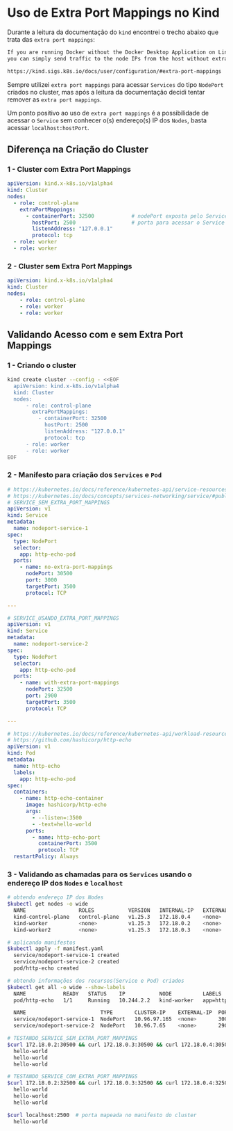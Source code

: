 # Uso de Extra Port Mappings no Kind

Durante a leitura da documentação do `kind` encontrei o trecho abaixo que trata das `extra port mappings`:
``` txt
If you are running Docker without the Docker Desktop Application on Linux,
you can simply send traffic to the node IPs from the host without extra port mappings.

https://kind.sigs.k8s.io/docs/user/configuration/#extra-port-mappings
```

Sempre utilizei `extra port mappings` para acessar `Services` do tipo `NodePort` criados no cluster, mas após a leitura da documentação decidi tentar remover as `extra port mappings`.

Um ponto positivo ao uso de `extra port mappings` é a possibilidade de acessar o `Service` sem conhecer o(s) endereço(s) IP dos `Nodes`, basta acessar `localhost:hostPort`.

## Diferença na Criação do Cluster

### 1 - Cluster com Extra Port Mappings
``` yaml
apiVersion: kind.x-k8s.io/v1alpha4
kind: Cluster 
nodes:
  - role: control-plane
    extraPortMappings:
      - containerPort: 32500            # nodePort exposta pelo Service do tipo NodePort
        hostPort: 2500                  # porta para acessar o Service em localhost
        listenAddress: "127.0.0.1"
        protocol: tcp
  - role: worker
  - role: worker
```

### 2 - Cluster sem Extra Port Mappings
``` yaml
apiVersion: kind.x-k8s.io/v1alpha4
kind: Cluster
nodes:
    - role: control-plane
    - role: worker
    - role: worker
```

## Validando Acesso com e sem Extra Port Mappings

### 1 - Criando o cluster
``` bash
kind create cluster --config - <<EOF
  apiVersion: kind.x-k8s.io/v1alpha4
  kind: Cluster
  nodes:
      - role: control-plane
        extraPortMappings:
          - containerPort: 32500
            hostPort: 2500
            listenAddress: "127.0.0.1"
            protocol: tcp      
      - role: worker
      - role: worker
EOF
```

### 2 - Manifesto para criação dos `Services` e `Pod`
``` yaml
# https://kubernetes.io/docs/reference/kubernetes-api/service-resources/service-v1/#ServiceSpec
# https://kubernetes.io/docs/concepts/services-networking/service/#publishing-services-service-types
# SERVICE_SEM_EXTRA_PORT_MAPPINGS
apiVersion: v1
kind: Service
metadata:
  name: nodeport-service-1
spec:
  type: NodePort
  selector:
    app: http-echo-pod  
  ports:
    - name: no-extra-port-mappings
      nodePort: 30500
      port: 3000
      targetPort: 3500
      protocol: TCP

--- 

# SERVICE_USANDO_EXTRA_PORT_MAPPINGS
apiVersion: v1
kind: Service
metadata:
  name: nodeport-service-2
spec:
  type: NodePort
  selector:
    app: http-echo-pod  
  ports:
    - name: with-extra-port-mappings
      nodePort: 32500
      port: 2900
      targetPort: 3500
      protocol: TCP      

---

# https://kubernetes.io/docs/reference/kubernetes-api/workload-resources/pod-v1/#ports
# https://github.com/hashicorp/http-echo
apiVersion: v1
kind: Pod
metadata:
  name: http-echo
  labels:
    app: http-echo-pod
spec:
  containers:
    - name: http-echo-container
      image: hashicorp/http-echo
      args:
        - --listen=:3500
        - -text=hello-world
      ports:
        - name: http-echo-port
          containerPort: 3500
          protocol: TCP
  restartPolicy: Always
```

### 3 - Validando as chamadas para os `Services` usando o endereço IP dos `Nodes` e `localhost`
``` bash
# obtendo endereço IP dos Nodes
$kubectl get nodes -o wide 
  NAME                 ROLES           VERSION   INTERNAL-IP   EXTERNAL-IP   OS-IMAGE
  kind-control-plane   control-plane   v1.25.3   172.18.0.4    <none>        Ubuntu 22.04.1 LTS
  kind-worker          <none>          v1.25.3   172.18.0.2    <none>        Ubuntu 22.04.1 LTS
  kind-worker2         <none>          v1.25.3   172.18.0.3    <none>        Ubuntu 22.04.1 LTS

# aplicando manifestos
$kubectl apply -f manifest.yaml                          
  service/nodeport-service-1 created
  service/nodeport-service-2 created
  pod/http-echo created

# obtendo informações dos recursos(Service e Pod) criados
$kubectl get all -o wide --show-labels
  NAME            READY   STATUS    IP           NODE          LABELS
  pod/http-echo   1/1     Running   10.244.2.2   kind-worker   app=http-echo-pod

  NAME                        TYPE       CLUSTER-IP    EXTERNAL-IP  PORT(S)         SELECTOR
  service/nodeport-service-1  NodePort   10.96.97.165  <none>       3000:30500/TCP  app=http-echo-pod
  service/nodeport-service-2  NodePort   10.96.7.65    <none>       2900:32500/TCP  app=http-echo-pod

# TESTANDO_SERVICE_SEM_EXTRA_PORT_MAPPINGS
$curl 172.18.0.2:30500 && curl 172.18.0.3:30500 && curl 172.18.0.4:30500
  hello-world
  hello-world
  hello-world

# TESTANDO_SERVICE_COM_EXTRA_PORT_MAPPINGS
$curl 172.18.0.2:32500 && curl 172.18.0.3:32500 && curl 172.18.0.4:32500
  hello-world
  hello-world
  hello-world

$curl localhost:2500  # porta mapeada no manifesto do cluster
  hello-world
```